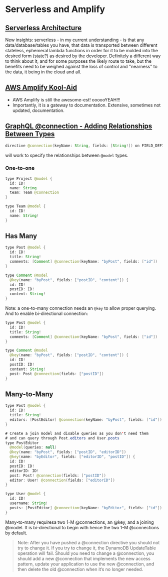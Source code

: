 # Serverless and Amplify

## [Serverless Architecture](https://hackernoon.com/what-is-serverless-architecture-what-are-its-pros-and-cons-cc4b804022e9)

New insights: serverless - in my current understanding - is that any data/database/tables you have, that data is transported between different stateless, ephemeral lambda functions in order for it to be molded into the desired form (state?) as desired by the developer. Definitely a different way to think about it, and for some purposes the likely route to take, but the benefits need to be weighed against the loss of control and "nearness" to the data, it being in the cloud and all.



## [AWS Amplify Kool-Aid](https://aws.amazon.com/amplify/)
- AWS Amplify is still the awesome-est! oooooYEAH!!! 
- Importantly, it is a gateway to documentation. Extensive, sometimes not updated, documentation.

## [GraphQL @connection - Adding Relationships Between Types](https://docs.amplify.aws/cli/graphql-transformer/connection)
``` Java
directive @connection(keyName: String, fields: [String!]) on FIELD_DEFINITION
```
will work to specify the relationships between ```@model``` types.

### One-to-one
``` Java
type Project @model {
  id: ID!
  name: String
  team: Team @connection
}

type Team @model {
  id: ID!
  name: String!
}
```

## Has Many
``` Java
type Post @model {
  id: ID!
  title: String!
  comments: [Comment] @connection(keyName: "byPost", fields: ["id"])
}

type Comment @model
  @key(name: "byPost", fields: ["postID", "content"]) {
  id: ID!
  postID: ID!
  content: String!
}
```
Note: a one-to-many connection needs an ```@key``` to allow proper querying.
And to enable bi-directional connection:
``` Java
type Post @model {
  id: ID!
  title: String!
  comments: [Comment] @connection(keyName: "byPost", fields: ["id"])
}

type Comment @model
  @key(name: "byPost", fields: ["postID", "content"]) {
  id: ID!
  postID: ID!
  content: String!
  post: Post @connection(fields: ["postID"])
}
```

## Many-to-Many
``` Java
type Post @model {
  id: ID!
  title: String!
  editors: [PostEditor] @connection(keyName: "byPost", fields: ["id"])
}

# Create a join model and disable queries as you don't need them
# and can query through Post.editors and User.posts
type PostEditor
  @model(queries: null)
  @key(name: "byPost", fields: ["postID", "editorID"])
  @key(name: "byEditor", fields: ["editorID", "postID"]) {
  id: ID!
  postID: ID!
  editorID: ID!
  post: Post! @connection(fields: ["postID"])
  editor: User! @connection(fields: ["editorID"])
}

type User @model {
  id: ID!
  username: String!
  posts: [PostEditor] @connection(keyName: "byEditor", fields: ["id"])
}
```
Many-to-many requiresa two 1-M @connections, an @key, and a joining @model. It is bi-directional to begin with hence the two 1-M @connections by default.

> Note: After you have pushed a @connection directive you should not try to change it. If you try to change it, the DynamoDB UpdateTable operation will fail. Should you need to change a @connection, you should add a new @connection that implements the new access pattern, update your application to use the new @connection, and then delete the old @connection when it’s no longer needed.
